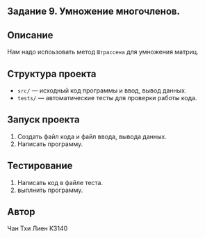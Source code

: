 ## Задание 9. Умножение многочленов.
## Описание
Нам надо испоьзовать метод `Штрассена` для умножения матриц.
## Структура проекта
- `src/` — исходный код программы и ввод, вывод данных.
- `tests/` — автоматические тесты для проверки работы кода.
## Запуск проекта
1. Создать файл кода и файл ввода, вывода данных.
2. Написать программу.
## Тестирование
1. Написать код в файле теста.
2. выплнить программу.
## Автор
Чан Тхи Лиен К3140